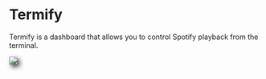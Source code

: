 # Termify
Termify is a dashboard that allows you to control Spotify playback from the terminal.

<img src="./screenshots/playback.gif" style="-webkit-filter: drop-shadow(5px 5px 5px #222); filter: drop-shadow(5px 5px 5px #222);" />